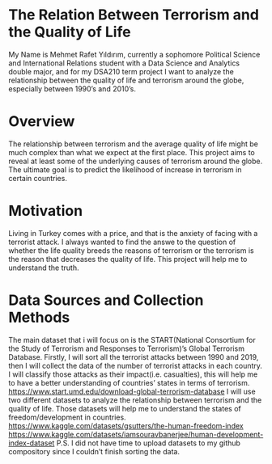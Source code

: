 # The Relation Between Terrorism and the Quality of Life

My Name is Mehmet Rafet Yıldırım, currently a sophomore Political Science and International Relations student with a Data Science and Analytics double major, and for my DSA210 term project I want to analyze the relationship between the quality of life and terrorism around the globe, especially between 1990’s and 2010’s.

# **Overview**
The relationship between terrorism and the average quality of life might be much complex than what we expect at the first place. This project aims to reveal at least some of the underlying causes of terrorism around the globe. The ultimate goal is to predict the likelihood of increase in terrorism in certain countries.

# **Motivation**
Living in Turkey comes with a price, and that is the anxiety of facing with a terrorist attack. I always wanted to find the answe to the question of whether the life quality breeds the reasons of terrorism or the terrorism is the reason that decreases the quality of life. This project will help me to understand the truth.

# **Data Sources and Collection Methods**
The main dataset that i will focus on is the START(National Consortium for the Study of Terrorism and Responses to Terrorism)’s Global Terrorism Database. Firstly, I will sort all the terrorist attacks between 1990 and 2019, then I will collect the data of the number of terrorist attacks in each country. I will classify those attacks as their impact(i.e. casualties), this will help me to have a better understanding of countries’ states in terms of terrorism.
https://www.start.umd.edu/download-global-terrorism-database
I will use two different datasets to analyze the relationship between terrorism and the quality of life. Those datasets will help me to understand the states of freedom/development in countries.
https://www.kaggle.com/datasets/gsutters/the-human-freedom-index
https://www.kaggle.com/datasets/iamsouravbanerjee/human-development-index-dataset
P.S. I did not have time to upload datasets to my github compository since I couldn’t finish sorting the data.
